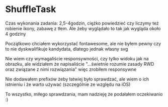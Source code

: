 # ShuffleTask
Czas wykonania zadania: 2,5-4godzin, ciężko powiedzieć czy liczymy też robienie ikony, zabawę z tłem. Ale żeby wyglądało to tak jak wygląda około 4 godziny

Początkowo chciałem wykorzystać fontawesome, ale nie byłem pewny czy to nie dyskwalifikuje kandydata, dlatego jednak własny svg

Nie wiem czy wymagaliście responsywności, czy tylko widoku jak na obrazku, ale widziałem że napisaliście "...świetnie rozumie zasady RWD oraz związane z nimi rozwiązania" więc zrobiłem responsywne

Nie dodawałem prefixów żeby łatwiej było sprawdzać, ale wiem o ich istnieniu i że warto używać (szczególnie ze względu na iOS)

To wszystko, miłego sprawdzania, mam nadzieję że podałałem oczekiwanio :)
